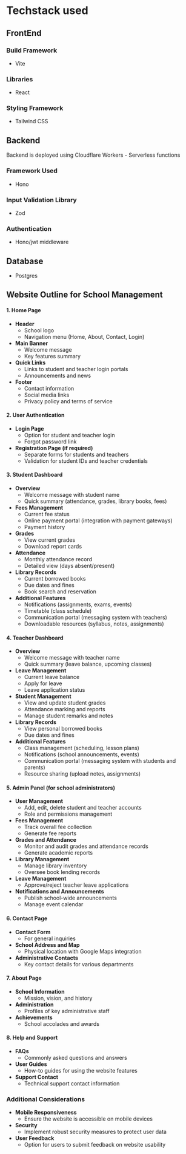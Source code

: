 # **Techstack used**

## FrontEnd

### Build Framework
- Vite
### Libraries
- React 
### Styling Framework
- Tailwind CSS

## Backend

Backend is deployed using Cloudflare Workers - Serverless functions

### Framework Used
- Hono

### Input Validation Library
- Zod

### Authentication
- Hono/jwt middleware

## Database
- Postgres


## **Website Outline for School Management**

#### **1. Home Page**
- **Header**
  - School logo
  - Navigation menu (Home, About, Contact, Login)
- **Main Banner**
  - Welcome message
  - Key features summary
- **Quick Links**
  - Links to student and teacher login portals
  - Announcements and news
- **Footer**
  - Contact information
  - Social media links
  - Privacy policy and terms of service

#### **2. User Authentication**
- **Login Page**
  - Option for student and teacher login
  - Forgot password link
- **Registration Page (if required)**
  - Separate forms for students and teachers
  - Validation for student IDs and teacher credentials

#### **3. Student Dashboard**
- **Overview**
  - Welcome message with student name
  - Quick summary (attendance, grades, library books, fees)
- **Fees Management**
  - Current fee status
  - Online payment portal (integration with payment gateways)
  - Payment history
- **Grades**
  - View current grades
  - Download report cards
- **Attendance**
  - Monthly attendance record
  - Detailed view (days absent/present)
- **Library Records**
  - Current borrowed books
  - Due dates and fines
  - Book search and reservation
- **Additional Features**
  - Notifications (assignments, exams, events)
  - Timetable (class schedule)
  - Communication portal (messaging system with teachers)
  - Downloadable resources (syllabus, notes, assignments)

#### **4. Teacher Dashboard**
- **Overview**
  - Welcome message with teacher name
  - Quick summary (leave balance, upcoming classes)
- **Leave Management**
  - Current leave balance
  - Apply for leave
  - Leave application status
- **Student Management**
  - View and update student grades
  - Attendance marking and reports
  - Manage student remarks and notes
- **Library Records**
  - View personal borrowed books
  - Due dates and fines
- **Additional Features**
  - Class management (scheduling, lesson plans)
  - Notifications (school announcements, events)
  - Communication portal (messaging system with students and parents)
  - Resource sharing (upload notes, assignments)

#### **5. Admin Panel (for school administrators)**
- **User Management**
  - Add, edit, delete student and teacher accounts
  - Role and permissions management
- **Fees Management**
  - Track overall fee collection
  - Generate fee reports
- **Grades and Attendance**
  - Monitor and audit grades and attendance records
  - Generate academic reports
- **Library Management**
  - Manage library inventory
  - Oversee book lending records
- **Leave Management**
  - Approve/reject teacher leave applications
- **Notifications and Announcements**
  - Publish school-wide announcements
  - Manage event calendar

#### **6. Contact Page**
- **Contact Form**
  - For general inquiries
- **School Address and Map**
  - Physical location with Google Maps integration
- **Administrative Contacts**
  - Key contact details for various departments

#### **7. About Page**
- **School Information**
  - Mission, vision, and history
- **Administration**
  - Profiles of key administrative staff
- **Achievements**
  - School accolades and awards

#### **8. Help and Support**
- **FAQs**
  - Commonly asked questions and answers
- **User Guides**
  - How-to guides for using the website features
- **Support Contact**
  - Technical support contact information

### **Additional Considerations**
- **Mobile Responsiveness**
  - Ensure the website is accessible on mobile devices
- **Security**
  - Implement robust security measures to protect user data
- **User Feedback**
  - Option for users to submit feedback on website usability


